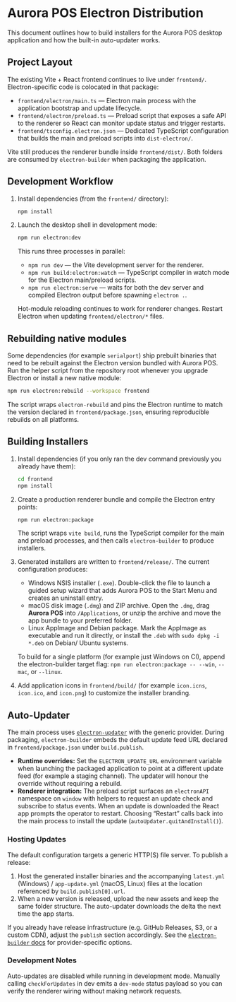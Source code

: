 # Aurora POS Electron Distribution

This document outlines how to build installers for the Aurora POS desktop
application and how the built-in auto-updater works.

## Project Layout

The existing Vite + React frontend continues to live under `frontend/`.
Electron-specific code is colocated in that package:

- `frontend/electron/main.ts` — Electron main process with the application
  bootstrap and update lifecycle.
- `frontend/electron/preload.ts` — Preload script that exposes a safe API to the
  renderer so React can monitor update status and trigger restarts.
- `frontend/tsconfig.electron.json` — Dedicated TypeScript configuration that
  builds the main and preload scripts into `dist-electron/`.

Vite still produces the renderer bundle inside `frontend/dist/`. Both folders
are consumed by `electron-builder` when packaging the application.

## Development Workflow

1. Install dependencies (from the `frontend/` directory):

   ```sh
   npm install
   ```

2. Launch the desktop shell in development mode:

   ```sh
   npm run electron:dev
   ```

   This runs three processes in parallel:

   - `npm run dev` — the Vite development server for the renderer.
   - `npm run build:electron:watch` — TypeScript compiler in watch mode for the
     Electron main/preload scripts.
   - `npm run electron:serve` — waits for both the dev server and compiled
     Electron output before spawning `electron .`.

   Hot-module reloading continues to work for renderer changes. Restart Electron
   when updating `frontend/electron/*` files.

## Rebuilding native modules

Some dependencies (for example `serialport`) ship prebuilt binaries that need to
be rebuilt against the Electron version bundled with Aurora POS. Run the helper
script from the repository root whenever you upgrade Electron or install a new
native module:

```sh
npm run electron:rebuild --workspace frontend
```

The script wraps `electron-rebuild` and pins the Electron runtime to match the
version declared in `frontend/package.json`, ensuring reproducible rebuilds on
all platforms.

## Building Installers

1. Install dependencies (if you only ran the dev command previously you already
   have them):

   ```sh
   cd frontend
   npm install
   ```

2. Create a production renderer bundle and compile the Electron entry points:

   ```sh
   npm run electron:package
   ```

   The script wraps `vite build`, runs the TypeScript compiler for the main and
   preload processes, and then calls `electron-builder` to produce installers.

3. Generated installers are written to `frontend/release/`. The current
   configuration produces:

   - Windows NSIS installer (`.exe`). Double-click the file to launch a guided
     setup wizard that adds Aurora POS to the Start Menu and creates an
     uninstall entry.
   - macOS disk image (`.dmg`) and ZIP archive. Open the `.dmg`, drag **Aurora
     POS** into `/Applications`, or unzip the archive and move the app bundle to
     your preferred folder.
   - Linux AppImage and Debian package. Mark the AppImage as executable and run
     it directly, or install the `.deb` with `sudo dpkg -i *.deb` on Debian/
     Ubuntu systems.

   To build for a single platform (for example just Windows on CI), append the
   electron-builder target flag: `npm run electron:package -- --win`, `--mac`,
   or `--linux`.

4. Add application icons in `frontend/build/` (for example `icon.icns`,
   `icon.ico`, and `icon.png`) to customize the installer branding.

## Auto-Updater

The main process uses [`electron-updater`](https://www.electron.build/auto-update)
with the generic provider. During packaging, `electron-builder` embeds the
default update feed URL declared in `frontend/package.json` under `build.publish`.

- **Runtime overrides:** Set the `ELECTRON_UPDATE_URL` environment variable when
  launching the packaged application to point at a different update feed (for
  example a staging channel). The updater will honour the override without
  requiring a rebuild.
- **Renderer integration:** The preload script surfaces an `electronAPI`
  namespace on `window` with helpers to request an update check and subscribe to
  status events. When an update is downloaded the React app prompts the operator
  to restart. Choosing “Restart” calls back into the main process to install the
  update (`autoUpdater.quitAndInstall()`).

### Hosting Updates

The default configuration targets a generic HTTP(S) file server. To publish a
release:

1. Host the generated installer binaries and the accompanying `latest.yml`
   (Windows) / `app-update.yml` (macOS, Linux) files at the location referenced
   by `build.publish[0].url`.
2. When a new version is released, upload the new assets and keep the same
   folder structure. The auto-updater downloads the delta the next time the app
   starts.

If you already have release infrastructure (e.g. GitHub Releases, S3, or a
custom CDN), adjust the `publish` section accordingly. See the
[`electron-builder` docs](https://www.electron.build/configuration/publish) for
provider-specific options.

### Development Notes

Auto-updates are disabled while running in development mode. Manually calling
`checkForUpdates` in dev emits a `dev-mode` status payload so you can verify the
renderer wiring without making network requests.

